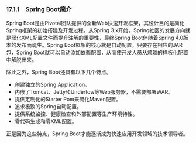 ### 17.1.1　Spring Boot简介

Spring Boot是由Pivotal团队提供的全新Web快速开发框架，其设计目的是简化Spring框架的初始搭建及开发过程。从Spring 3.x开始，Spring社区的发展方向就是弱化XML配置文件而提升注解的重要性，最终Spring Boot伴随着Spring 4.0版本的发布而诞生。Spring Boot框架的核心就是自动配置，只要存在相应的JAR包，Spring Boot就可以自动添加依赖配置，从而使开发人员从烦琐的样板化配置中解脱出来。

除此之外，Spring Boot还具有以下几个特点。

+ 创建独立的Spring Application。
+ 内嵌了Tomcat、Jetty和Undertow等Web服务器，不需要部署WAR。
+ 提供定制化的Starter Pom来简化Maven配置。
+ 追求极致的Spring自动配置。
+ 提供系统监控、健康检查和外部配置等生产环境特性。
+ 零代码生成和零XML配置。

正是因为这些特点，Spring Boot才能逐渐成为快速应用开发领域的技术领导者。

